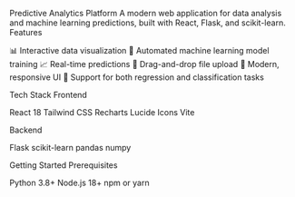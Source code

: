 Predictive Analytics Platform
A modern web application for data analysis and machine learning predictions, built with React, Flask, and scikit-learn.
Features

📊 Interactive data visualization
🤖 Automated machine learning model training
📈 Real-time predictions
📁 Drag-and-drop file upload
🎨 Modern, responsive UI
🔄 Support for both regression and classification tasks

Tech Stack
Frontend

React 18
Tailwind CSS
Recharts
Lucide Icons
Vite

Backend

Flask
scikit-learn
pandas
numpy

Getting Started
Prerequisites

Python 3.8+
Node.js 18+
npm or yarn